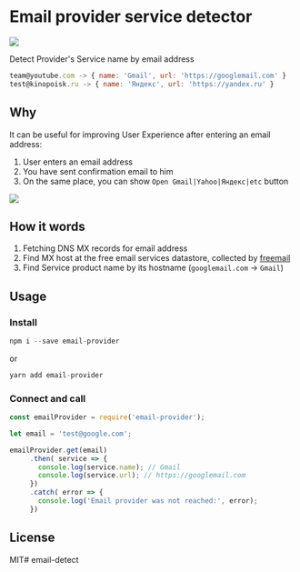 # Email provider service detector 

![](https://flat.badgen.net/npm/v/email-provider)

Detect Provider's Service name by email address

```js
team@youtube.com -> { name: 'Gmail', url: 'https://googlemail.com' }
test@kinopoisk.ru -> { name: 'Яндекс', url: 'https://yandex.ru' }

```

## Why

It can be useful for improving User Experience after entering an email address:
 
1) User enters an email address
2) You have sent confirmation email to him
3) On the same place, you can show `Open Gmail|Yahoo|Яндекс|etc` button  

![](assets/demo.gif) 

## How it words

1. Fetching DNS MX records for email address
2. Find MX host at the free email services datastore, collected by [freemail](https://github.com/willwhite/freemail/blob/master/data/free.txt)
3. Find Service product name by its hostname (`googlemail.com` -> `Gmail`) 

## Usage

### Install

```js
npm i --save email-provider
```

or

```js
yarn add email-provider
```

### Connect and call

```js 
const emailProvider = require('email-provider');

let email = 'test@google.com';

emailProvider.get(email)
     .then( service => {
       console.log(service.name); // Gmail
       console.log(service.url); // https://googlemail.com
     })
     .catch( error => {
       console.log('Email provider was not reached:', error);
     })
```

## License 

MIT# email-detect
